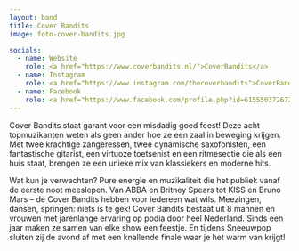```yaml
---
layout: band
title: Cover Bandits
image: foto-cover-bandits.jpg

socials:
  - name: Website
    role: <a href="https://www.coverbandits.nl/">CoverBandits</a>
  - name: Instagram 
    role: <a href="https://www.instagram.com/thecoverbandits">CoverBandits</a>
  - name: Facebook
    role: <a href="https://www.facebook.com/profile.php?id=61555037267288">CoverBandits</a>
---
```


Cover Bandits staat garant voor een misdadig goed feest! Deze acht topmuzikanten weten als geen ander hoe ze een zaal in beweging krijgen. Met twee krachtige zangeressen, twee dynamische saxofonisten, een fantastische gitarist, een virtuoze toetsenist en een ritmesectie die als een huis staat, brengen ze een unieke mix van klassiekers en moderne hits.

Wat kun je verwachten? Pure energie en muzikaliteit die het publiek vanaf de eerste noot meeslepen. Van ABBA en Britney Spears tot KISS en Bruno Mars – de Cover Bandits hebben voor iedereen wat wils. Meezingen, dansen, springen: niets is te gek! Cover Bandits bestaat uit 8 mannen en vrouwen met jarenlange ervaring op podia door heel Nederland. Sinds een jaar maken ze samen van elke show een feestje. En tijdens Sneeuwpop sluiten zij de avond af met een knallende finale waar je het warm van krijgt!
